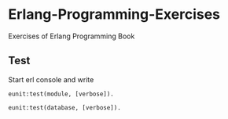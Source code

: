 # Erlang-Programming-Exercises
Exercises of Erlang Programming Book 

## Test
Start erl console and write
```
eunit:test(module, [verbose]).

eunit:test(database, [verbose]).
```
